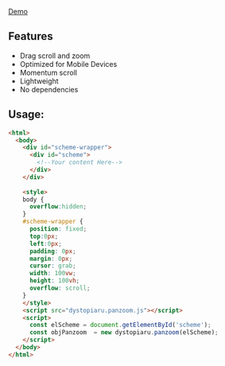 [Demo](https://dystopiaru.github.io/Panzoom/)

## Features
- Drag scroll and zoom
- Optimized for Mobile Devices
- Momentum scroll
- Lightweight
- No dependencies


## Usage:
```html
<html>
  <body>
    <div id="scheme-wrapper">
      <div id="scheme">
        <!--Your content Here-->
      </div>
    </div>
    
    <style>
    body { 
      overflow:hidden;
    }
    #scheme-wrapper {
      position: fixed;
      top:0px;
      left:0px;	
      padding: 0px;
      margin: 0px;	
      cursor: grab;
      width: 100vw;
      height: 100vh;
      overflow: scroll;
    }
    </style>
    <script src="dystopiaru.panzoom.js"></script>
    <script>
      const elScheme = document.getElementById('scheme');
      const objPanzoom  = new dystopiaru.panzoom(elScheme);
    </script>
  </body>
</html>
```
